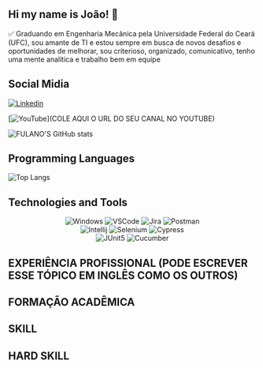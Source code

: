 ## Hi my name is João! 👋

✅ Graduando em Engenharia Mecânica pela Universidade Federal do Ceará (UFC), sou amante de TI e estou sempre em busca de novos desafios e oportunidades de melhorar, sou criterioso, organizado, comunicativo, tenho uma mente analítica e trabalho bem em equipe 

## Social Midia 

[![Linkedin](https://img.shields.io/badge/LinkedIn-0077B5?style=for-the-badge&logo=linkedin&logoColor=white)](https://www.linkedin.com/in/victor-holanda-a78069229/) 

[![YouTube](https://img.shields.io/badge/YouTube-FF0000?style=for-the-badge&logo=youtube&logoColor=white)](COLE AQUI O URL DO SEU CANAL NO YOUTUBE)



![FULANO'S GitHub stats](https://github-readme-stats.vercel.app/api?username=COLEAQUISEUPERFILDOGITHUB&show_icons=true&theme=transparent)

## Programming Languages

![Top Langs](https://github-readme-stats.vercel.app/api/top-langs/?username=COLEAQUISEUPERFILDOGITHUB&langs_count=8&theme=dark)

## Technologies and Tools

<div align="center">

<img alt="Windows" src="https://img.shields.io/badge/Windows-0078D6?style=for-the-badge&logo=windows&logoColor=white" />


<img alt="VSCode" src="https://img.shields.io/badge/Visual_Studio_Code-0078D4?style=for-the-badge&logo=visual%20studio%20code&logoColor=white" />

<img alt="Jira" src="https://img.shields.io/badge/Jira-0052CC?style=for-the-badge&logo=Jira&log" />

<img alt="Postman" src="https://img.shields.io/badge/Postman-FF6C37.svg?style=for-the-badge&logo=Postman&logoColor=white" />

<br>

<img alt="Intellij" src="https://img.shields.io/badge/IntelliJ%20IDEA-000000.svg?style=for-the-badge&logo=IntelliJ-IDEA&logoColor=white" />

<img alt="Selenium" src="https://img.shields.io/badge/Selenium-43B02A.svg?style=for-the-badge&logo=Selenium&logoColor=white" />

<img alt="Cypress" src="https://img.shields.io/badge/Cypress-17202C.svg?style=for-the-badge&logo=Cypress&logoColor=white" />

<br>

<img alt="JUnit5" src="https://img.shields.io/badge/JUnit5-25A162.svg?style=for-the-badge&logo=JUnit5&logoColor=white" />

<img alt="Cucumber" src="https://img.shields.io/badge/Cucumber-23D96C.svg?style=for-the-badge&logo=Cucumber&logoColor=white" />

</div>


## EXPERIÊNCIA PROFISSIONAL (PODE ESCREVER ESSE TÓPICO EM INGLÊS COMO OS OUTROS) 


## FORMAÇÃO ACADÊMICA 


## SKILL


## HARD SKILL
